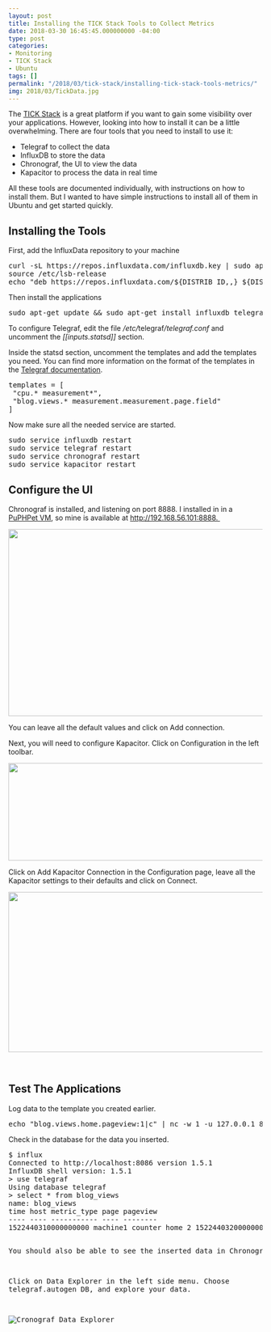 ```yaml
---
layout: post
title: Installing the TICK Stack Tools to Collect Metrics
date: 2018-03-30 16:45:45.000000000 -04:00
type: post
categories:
- Monitoring
- TICK Stack
- Ubuntu
tags: []
permalink: "/2018/03/tick-stack/installing-tick-stack-tools-metrics/"
img: 2018/03/TickData.jpg
---
```


<p>The <a href="https://www.influxdata.com/time-series-platform/">TICK Stack</a> is a great platform if you want to gain some visibility over your applications. However, looking into how to install it can be a little overwhelming. There are four tools that you need to install to use it:</p>
<ul>
<li>Telegraf to collect the data</li>
<li>InfluxDB to store the data</li>
<li>Chronograf, the UI to view the data</li>
<li>Kapacitor to process the data in real time</li>
</ul>
<p>All these tools are documented individually, with instructions on how to install them. But I wanted to have simple instructions to install all of them in Ubuntu and get started quickly.</p>
<h2>Installing the Tools</h2>
<p>First, add the InfluxData repository to your machine</p>
<pre>curl -sL https://repos.influxdata.com/influxdb.key | sudo apt-key add -
source /etc/lsb-release
echo "deb https://repos.influxdata.com/${DISTRIB_ID,,} ${DISTRIB_CODENAME} stable" | sudo tee /etc/apt/sources.list.d/influxdb.list
</pre>
<p>Then install the applications</p>
<pre>sudo apt-get update &amp;&amp; sudo apt-get install influxdb telegraf chronograf kapacitor</pre>
<p>To configure Telegraf, edit the file <em>/etc/</em>telegraf<em>/telegraf.conf</em> and uncomment the <em>[[inputs.statsd]]</em> section.</p>
<p>Inside the statsd section, uncomment the templates and add the templates you need. You can find more information on the format of the templates in the <a href="https://github.com/influxdata/telegraf/blob/master/docs/DATA_FORMATS_INPUT.md#graphite">Telegraf documentation</a>.</p>
<pre>templates = [
 "cpu.* measurement*",
 "blog.views.* measurement.measurement.page.field"
]</pre>
<p>Now make sure all the needed service are started.</p>
<pre>sudo service influxdb restart 
sudo service telegraf restart 
sudo service chronograf restart 
sudo service kapacitor restart
</pre>
<h2>Configure the UI</h2>
<p>Chronograf is installed, and listening on port 8888. I installed in in a <a href="https://puphpet.com/">PuPHPet VM</a>, so mine is available at <a href="http://192.168.56.101:8888">http://192.168.56.101:8888. </a></p>
<p><img class="alignnone wp-image-1233" src="{{ site.baseurl }}/assets/images/2018/03/TickInfluxConnection.jpg" alt="" width="552" height="370" /></p>
<p>You can leave all the default values and click on Add connection.</p>
<p>Next, you will need to configure Kapacitor. Click on Configuration in the left toolbar.</p>
<p><img class="alignnone wp-image-1235" src="{{ site.baseurl }}/assets/images/2018/03/TickAddKapacitor.jpg" alt="" width="634" height="193" /></p>
<p>Click on Add Kapacitor Connection in the Configuration page, leave all the Kapacitor settings to their defaults and click on Connect.</p>
<p><img class="alignnone wp-image-1236" src="{{ site.baseurl }}/assets/images/2018/03/TickConfigureKapacitor.jpg" alt="" width="647" height="317" /></p>
<p>&nbsp;</p>
<h2>Test The Applications</h2>
<p>Log data to the template you created earlier.</p>
<pre>echo "blog.views.home.pageview:1|c" | nc -w 1 -u 127.0.0.1 8125</pre>
<p>Check in the database for the data you inserted.</p>
<pre>$ influx
Connected to http://localhost:8086 version 1.5.1
InfluxDB shell version: 1.5.1
> use telegraf
Using database telegraf
> select * from blog_views
name: blog_views
time host metric_type page pageview
---- ---- ----------- ---- --------
1522440310000000000 machine1 counter home 2 1522440320000000000 machine1 counter home 1

You should also be able to see the inserted data in Chronograf.

Click on Data Explorer in the left side menu. Choose telegraf.autogen&nbsp;DB, and explore your data.

<p><img class="alignnone wp-image-1235" src="{{ site.baseurl }}/assets/images/2018/03/TickData.jpg" alt="Cronograf Data Explorer"  /></p>

